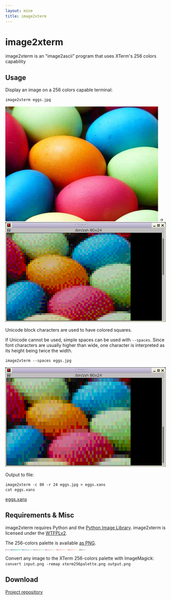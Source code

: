 ```yaml
---
layout: mine
title: image2xterm
---
```


# image2xterm

image2xterm is an "image2ascii" program that uses XTerm's 256 colors capability

## Usage ##

Display an image on a 256 colors capable terminal:

```
image2xterm eggs.jpg
```

![eggs](eggs.jpg) -> ![xterm eggs](hd.png)

Unicode block characters are used to have colored squares.

If Unicode cannot be used, simple spaces can be used with `--spaces`.
Since font characters are usually higher than wide, one character is interpreted as its height being twice the width.

```
image2xterm --spaces eggs.jpg
```

![spaces xterm eggs](stretch.png)

Output to file:

```
image2xterm -c 80 -r 24 eggs.jpg > eggs.xans
cat eggs.xans
```

[eggs.xans](eggs.xans)

## Requirements & Misc ##

image2xterm requires Python and the [Python Image Library](http://www.pythonware.com/library/pil/). image2xterm is licensed under the [WTFPLv2](../wtfpl).

The 256-colors palette is available [as PNG](xterm256palette.png). ![XTerm palette](xterm256palette.png)

Convert any image to the XTerm 256-colors palette with ImageMagick: ``convert input.png -remap xterm256palette.png output.png``

## Download ##

[Project repository](https://github.com/hydrargyrum/attic/tree/master/image2xterm)
